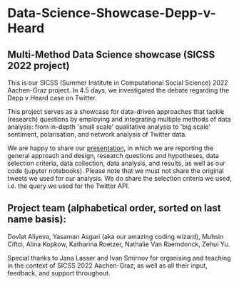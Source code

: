 # Data-Science-Showcase-Depp-v-Heard
## Multi-Method Data Science showcase (SICSS 2022 project) 


This is our SICSS (Summer Institute in Computational Social Science) 2022 Aachen-Graz project. In 4.5 days, we investigated the debate regarding the Depp v Heard case on Twitter. 

This project serves as a showcase for data-driven approaches that tackle (research) questions by employing and integrating multiple methods of data analysis: from in-depth 'small scale' qualitative analysis to 'big scale' sentiment, polarisation, and network analysis of Twitter data.  

We are happy to share our [presentation](https://drive.google.com/file/d/1Ay6oJa5-CmtNZbGCbK5ZqrW0xJLcWIGr/view?usp=sharing), in which we are reporting the general approach and design, research questions and hypotheses, data selection criteria, data collection, data analysis, and results, as well as our code (jupyter notebooks). Please note that we must not share the original tweets we used for our analysis. We do share the selection criteria we used, i.e. the query we used for the Twitter API. 

## Project team (alphabetical order, sorted on last name basis): 
Dovlat Aliyeva,
Yasaman Asgari (aka our amazing coding wizard), 
Muhsin Ciftci,
Alina Kopkow,
Katharina Roetzer,
Nathalie Van Raemdonck,
Zehui Yu.

Special thanks to Jana Lasser and Ivan Smirnov for organising and teaching in the context of SICSS 2022 Aachen-Graz, as well as all their input, feedback, and support throughout. 
